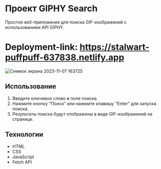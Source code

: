 # Проект GIPHY Search

Простое веб-приложение для поиска GIF-изображений с использованием API GIPHY.

# Deployment-link: https://stalwart-puffpuff-637838.netlify.app

![Снимок экрана 2023-11-07 163725](https://github.com/adri006/GIPHY_API/assets/121346054/333a9e10-445d-47a9-897e-eefb4cd9f998)

## Использование

1. Введите ключевое слово в поле поиска.
2. Нажмите кнопку "Поиск" или нажмите клавишу "Enter" для запуска поиска.
3. Результаты поиска будут отображены в виде GIF-изображений на странице.

## Технологии

- HTML
- CSS
- JavaScript
- Fetch API
